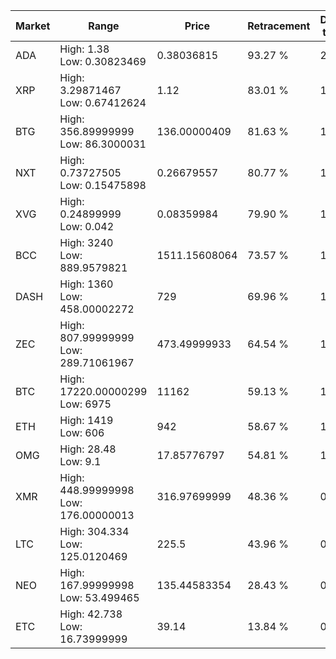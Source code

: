 | Market | Range | Price| Retracement | Doubles to 50% |
| --- | --- | --- | --- | --- |
| ADA | High: 1.38<br />Low: 0.30823469 | 0.38036815 | 93.27 % | 2.22 |
| XRP | High: 3.29871467<br />Low: 0.67412624 | 1.12 | 83.01 % | 1.77 |
| BTG | High: 356.89999999<br />Low: 86.3000031 | 136.00000409 | 81.63 % | 1.63 |
| NXT | High: 0.73727505<br />Low: 0.15475898 | 0.26679557 | 80.77 % | 1.67 |
| XVG | High: 0.24899999<br />Low: 0.042 | 0.08359984 | 79.90 % | 1.74 |
| BCC | High: 3240<br />Low: 889.9579821 | 1511.15608064 | 73.57 % | 1.37 |
| DASH | High: 1360<br />Low: 458.00002272 | 729 | 69.96 % | 1.25 |
| ZEC | High: 807.99999999<br />Low: 289.71061967 | 473.49999933 | 64.54 % | 1.16 |
| BTC | High: 17220.00000299<br />Low: 6975 | 11162 | 59.13 % | 1.08 |
| ETH | High: 1419<br />Low: 606 | 942 | 58.67 % | 1.07 |
| OMG | High: 28.48<br />Low: 9.1 | 17.85776797 | 54.81 % | 1.05 |
| XMR | High: 448.99999998<br />Low: 176.00000013 | 316.97699999 | 48.36 % | 0.00 |
| LTC | High: 304.334<br />Low: 125.0120469 | 225.5 | 43.96 % | 0.00 |
| NEO | High: 167.99999998<br />Low: 53.499465 | 135.44583354 | 28.43 % | 0.00 |
| ETC | High: 42.738<br />Low: 16.73999999 | 39.14 | 13.84 % | 0.00 |
